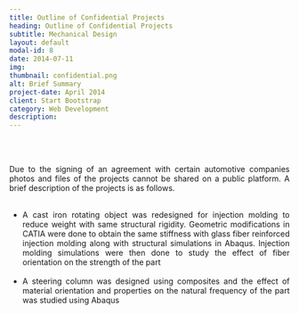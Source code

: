 ```yaml
---
title: Outline of Confidential Projects
heading: Outline of Confidential Projects
subtitle: Mechanical Design
layout: default
modal-id: 8
date: 2014-07-11
img: 
thumbnail: confidential.png
alt: Brief Summary
project-date: April 2014
client: Start Bootstrap
category: Web Development
description: 
---
```


<br>
<br>
<div style="text-align: justify">




Due to the signing of an agreement with certain automotive companies photos and files of the projects cannot be shared on a public platform. A brief description of the projects is as follows.
<br>
<br>
 <ul>
  <li>A cast iron rotating object was redesigned for injection molding to reduce weight with same structural rigidity. Geometric modifications in CATIA were done to obtain the same stiffness with glass fiber reinforced injection molding along with structural simulations in Abaqus. Injection molding simulations were then done to study the effect of fiber orientation on the strength of the part</li>
<br>
  <li>A steering column was designed using composites and the effect of material orientation and properties on the natural frequency of the part was studied using Abaqus</li>
</ul>


</div>

